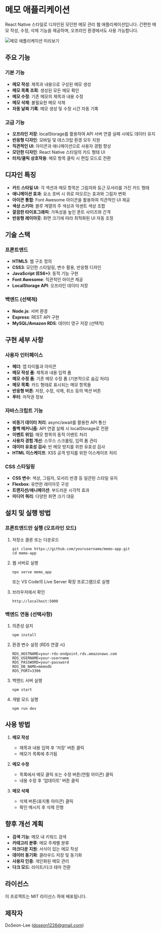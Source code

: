 # 메모 애플리케이션

React Native 스타일로 디자인된 모던한 메모 관리 웹 애플리케이션입니다. 간편한 메모 작성, 수정, 삭제 기능을 제공하며, 오프라인 환경에서도 사용 가능합니다.

![메모 애플리케이션 미리보기](screenshot.png)

## 주요 기능

### 기본 기능

- **메모 작성**: 제목과 내용으로 구성된 메모 생성
- **메모 목록 조회**: 생성된 모든 메모 확인
- **메모 수정**: 기존 메모의 제목과 내용 수정
- **메모 삭제**: 불필요한 메모 삭제
- **자동 날짜 기록**: 메모 생성 및 수정 시간 자동 기록

### 고급 기능

- **오프라인 저장**: localStorage를 활용하여 API 서버 연결 실패 시에도 데이터 유지
- **반응형 디자인**: 모바일 및 데스크탑 환경 모두 지원
- **직관적인 UI**: 아이콘과 애니메이션으로 사용자 경험 향상
- **모던한 디자인**: React Native 스타일의 카드 형태 UI
- **터치/클릭 상호작용**: 메모 항목 클릭 시 편집 모드로 전환

## 디자인 특징

- **카드 스타일 UI**: 각 섹션과 메모 항목은 그림자와 둥근 모서리를 가진 카드 형태
- **애니메이션 효과**: 요소 호버 시 위로 떠오르는 효과와 그림자 변화
- **아이콘 통합**: Font Awesome 아이콘을 활용하여 직관적인 UI 제공
- **색상 스키마**: 블루 계열의 주 색상과 악센트 색상 조합
- **깔끔한 타이포그래피**: 가독성을 높인 폰트 사이즈와 간격
- **반응형 레이아웃**: 화면 크기에 따라 최적화된 UI 자동 조정

## 기술 스택

### 프론트엔드

- **HTML5**: 웹 구조 정의
- **CSS3**: 모던한 스타일링, 변수 활용, 반응형 디자인
- **JavaScript (ES6+)**: 동적 기능 구현
- **Font Awesome**: 직관적인 아이콘 제공
- **LocalStorage API**: 오프라인 데이터 저장

### 백엔드 (선택적)

- **Node.js**: 서버 환경
- **Express**: REST API 구현
- **MySQL/Amazon RDS**: 데이터 영구 저장 (선택적)

## 구현 세부 사항

### 사용자 인터페이스

- **헤더**: 앱 타이틀과 아이콘
- **메모 작성 폼**: 제목과 내용 입력 폼
- **메모 수정 폼**: 기존 메모 수정 폼 (기본적으로 숨김 처리)
- **메모 목록**: 카드 형태로 표시되는 메모 항목들
- **반응형 버튼**: 저장, 수정, 삭제, 취소 등의 액션 버튼
- **푸터**: 저작권 정보

### 자바스크립트 기능

- **비동기 데이터 처리**: async/await를 활용한 API 통신
- **폴백 메커니즘**: API 연결 실패 시 localStorage로 전환
- **이벤트 위임**: 메모 항목의 동적 이벤트 처리
- **사용자 경험 개선**: 스무스 스크롤링, 입력 폼 관리
- **데이터 유효성 검사**: 빈 메모 방지를 위한 유효성 검사
- **HTML 이스케이프**: XSS 공격 방지를 위한 이스케이프 처리

### CSS 스타일링

- **CSS 변수**: 색상, 그림자, 모서리 반경 등 일관된 스타일 유지
- **Flexbox**: 유연한 레이아웃 구성
- **트랜지션/애니메이션**: 부드러운 시각적 효과
- **미디어 쿼리**: 다양한 화면 크기 대응

## 설치 및 실행 방법

### 프론트엔드만 실행 (오프라인 모드)

1. 저장소 클론 또는 다운로드
   ```
   git clone https://github.com/yourusername/memo-app.git
   cd memo-app
   ```
2. 웹 서버로 실행

   ```
   npx serve memo_app
   ```

   또는 VS Code의 Live Server 확장 프로그램으로 실행

3. 브라우저에서 확인
   ```
   http://localhost:5000
   ```

### 백엔드 연동 (선택사항)

1. 의존성 설치

   ```
   npm install
   ```

2. 환경 변수 설정 (RDS 연결 시)

   ```
   RDS_HOSTNAME=your-rds-endpoint.rds.amazonaws.com
   RDS_USERNAME=your-username
   RDS_PASSWORD=your-password
   RDS_DB_NAME=memodb
   RDS_PORT=3306
   ```

3. 백엔드 서버 실행

   ```
   npm start
   ```

4. 개발 모드 실행
   ```
   npm run dev
   ```

## 사용 방법

1. **메모 작성**

   - 제목과 내용 입력 후 '저장' 버튼 클릭
   - 메모가 목록에 추가됨

2. **메모 수정**

   - 목록에서 메모 클릭 또는 수정 버튼(연필 아이콘) 클릭
   - 내용 수정 후 '업데이트' 버튼 클릭

3. **메모 삭제**
   - 삭제 버튼(휴지통 아이콘) 클릭
   - 확인 메시지 후 삭제 진행

## 향후 개선 계획

- **검색 기능**: 메모 내 키워드 검색
- **카테고리 분류**: 메모 주제별 분류
- **마크다운 지원**: 서식이 있는 메모 작성
- **데이터 동기화**: 클라우드 저장 및 동기화
- **사용자 인증**: 개인화된 메모 관리
- **다크 모드**: 라이트/다크 테마 전환

## 라이선스

이 프로젝트는 MIT 라이선스 하에 배포됩니다.

## 제작자

DoSeon-Lee (doseon1226@gmail.com)
